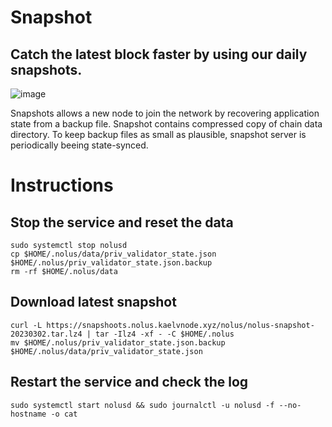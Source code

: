# Snapshot

## Catch the latest block faster by using our daily snapshots.


![image](https://user-images.githubusercontent.com/38919673/222435157-9236d953-ca85-40c1-8fca-ed18d7864b51.png)

Snapshots allows a new node to join the network by recovering application state from a backup file. Snapshot contains compressed copy of chain data directory. To keep backup files as small as plausible, snapshot server is periodically beeing state-synced.

# Instructions

## Stop the service and reset the data
```
sudo systemctl stop nolusd
cp $HOME/.nolus/data/priv_validator_state.json $HOME/.nolus/priv_validator_state.json.backup
rm -rf $HOME/.nolus/data
```

## Download latest snapshot
```
curl -L https://snapshoots.nolus.kaelvnode.xyz/nolus/nolus-snapshot-20230302.tar.lz4 | tar -Ilz4 -xf - -C $HOME/.nolus
mv $HOME/.nolus/priv_validator_state.json.backup $HOME/.nolus/data/priv_validator_state.json
```

## Restart the service and check the log

```
sudo systemctl start nolusd && sudo journalctl -u nolusd -f --no-hostname -o cat
```
